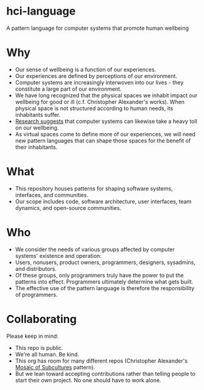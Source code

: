 # hci-language

A pattern language for computer systems that promote human wellbeing

# Why

- Our sense of wellbeing is a function of our experiences.
- Our experiences are defined by perceptions of our environment.
- Computer systems are increasingly interwoven into our lives - they constitute a large part of our environment.
- We have long recognized that the physical spaces we inhabit impact our wellbeing for good or ill (c.f. Christopher Alexander's works). When physical space is not structured according to human needs, its inhabitants suffer.
- [Research suggests](https://ledger.humanetech.com/) that computer systems can likewise take a heavy toll on our wellbeing.
- As virtual spaces come to define more of our experiences, we will need new pattern languages that can shape those spaces for the benefit of their inhabitants.

# What

- This repository houses patterns for shaping software systems, interfaces, and communities.
- Our scope includes code, software architecture, user interfaces, team dynamics, and open-source communities.

# Who

- We consider the needs of various groups affected by computer systems' existence and operation:
- Users, nonusers, product owners, programmers, designers, sysadmins, and distributors.
- Of these groups, only programmers truly have the power to put the patterns into effect. Programmers ultimately determine what gets built.
- The effective use of the pattern language is therefore the responsibility of programmers.

# Collaborating

Please keep in mind:

- This repo is public.
- We're all human. Be kind.
- This org has room for many different repos (Christopher Alexander's [Mosaic of Subcultures](https://patterns-dev.github.io/patterns/newpat/newpat8/newpat8.htm) pattern).
- But we lean toward accepting contributions rather than telling people to start their own project. No one should have to work alone.
